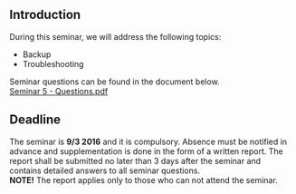 ## Introduction
During this seminar, we will address the following topics:

* Backup
* Troubleshooting

Seminar questions can be found in the document below. <br />
[Seminar 5 - Questions.pdf](https://github.com/1DV020/Seminar/raw/master/Seminar%205/Seminar_5.pdf)

## Deadline
The seminar is **9/3 2016** and it is compulsory.
Absence must be notified in advance and supplementation is done in the form of a written report. The report shall be submitted no later than 3 days after the seminar and contains detailed answers to all seminar questions. <br />
**NOTE!** The report applies only to those who can not attend the seminar.
